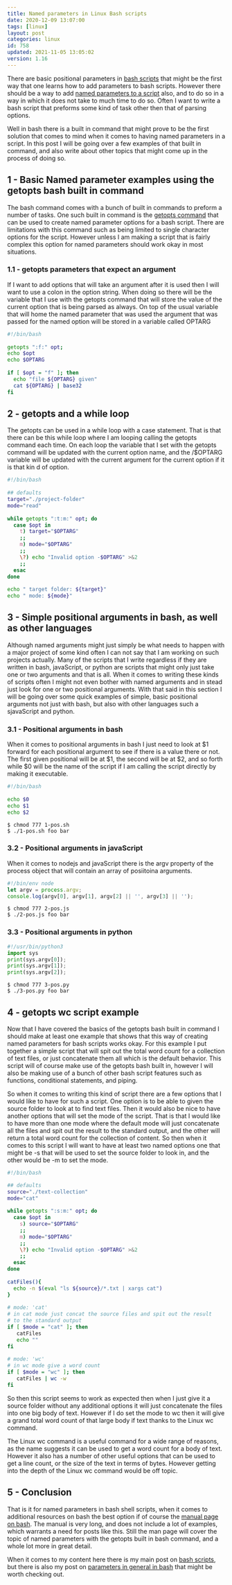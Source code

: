 ```yaml
---
title: Named parameters in Linux Bash scripts
date: 2020-12-09 13:07:00
tags: [linux]
layout: post
categories: linux
id: 758
updated: 2021-11-05 13:05:02
version: 1.16
---
```


There are basic positional parameters in [bash scripts](/2020/11/27/linux-bash-scripts/) that might be the first way that one learns how to add parameters to bash scripts. However there should be a way to add [named parameters to a script](https://unix.stackexchange.com/questions/129391/passing-named-arguments-to-shell-scripts) also, and to do so in a way in which it does not take to much time to do so. Often I want to write a bash script that preforms some kind of task other then that of parsing options.

Well in bash there is a built in command that might prove to be the first solution that comes to mind when it comes to having named parameters in a script. In this post I will be going over a few examples of that built in command, and also write about other topics that might come up in the process of doing so.

<!-- more -->

## 1 - Basic Named parameter examples using the getopts bash built in command

The bash command comes with a bunch of built in commands to preform a number of tasks. One such built in command is the [getopts command](https://www.gnu.org/savannah-checkouts/gnu/bash/manual/bash.html#index-getopts) that can be used to create named parameter options for a bash script. There are limitations with this command such as being limited to single character options for the script. However unless I am making a script that is fairly complex this option for named parameters should work okay in most situations.

### 1.1 - getopts parameters that expect an argument

If I want to add options that will take an argument after it is used then I will want to use a colon in the option string. When doing so there will be the variable that I use with the getopts command that will store the value of the current option that is being parsed as always. On top of the usual variable that will home the named parameter that was used the argument that was passed for the named option will be stored in a variable called OPTARG

```bash
#!/bin/bash
 
getopts ":f:" opt;
echo $opt
echo $OPTARG
 
if [ $opt = "f" ]; then
  echo "file ${OPTARG} given"
  cat ${OPTARG} | base32
fi
```

## 2 - getopts and a while loop

The getopts can be used in a while loop with a case statement. That is that there can be this while loop where I am looping calling the getopts command each time. On each loop the variable that I set with the getopts command will be updated with the current option name, and the /$OPTARG variable will be updated with the current argument for the current option if it is that kin d of option.

```bash
#!/bin/bash
 
## defaults
target="./project-folder"
mode="read"
 
while getopts ":t:m:" opt; do
  case $opt in
    t) target="$OPTARG"
    ;;
    m) mode="$OPTARG"
    ;;
    \?) echo "Invalid option -$OPTARG" >&2
    ;;
  esac
done
 
echo " target folder: ${target}"
echo " mode: ${mode}"
```

## 3 - Simple positional arguments in bash, as well as other languages

Although named arguments might just simply be what needs to happen with a major project of some kind often I can not say that I am working on such projects actually. Many of the scripts that I write regardless if they are written in bash, javaScript, or python are scripts that might only just take one or two arguments and that is all. When it comes to writing these kinds of scripts often I might not even bother with named arguments and in stead just look for one or two positional arguments. With that said in this section I will be going over some quick examples of simple, basic positional arguments not just with bash, but also with other languages such a sjavaScript and python.

### 3.1 - Positional arguments in bash

When it comes to positional arguments in bash I just need to look at \$1 forward for each positional argument to see if there is a value there or not. The first given positional will be at $1, the second will be at $2, and so forth while \$0 will be the name of the script if I am calling the script directly by making it executable.

```bash
#!/bin/bash
 
echo $0
echo $1
echo $2
```

```
$ chmod 777 1-pos.sh
$ ./1-pos.sh foo bar
```

### 3.2 - Positional arguments in javaScript

When it comes to nodejs and javaScript there is the argv property of the process object that will contain an array of posiitoina arguments.

```js
#!/bin/env node
let argv = process.argv;
console.log(argv[0], argv[1], argv[2] || '', argv[3] || '');
```

```
$ chmod 777 2-pos.js
$ ./2-pos.js foo bar
```

### 3.3 - Positional arguments in python

```python
#!/usr/bin/python3
import sys
print(sys.argv[0]);
print(sys.argv[1]);
print(sys.argv[2]);
```

```
$ chmod 777 3-pos.py
$ ./3-pos.py foo bar
```

## 4 - getopts wc script example

Now that I have covered the basics of the getopts bash built in command I should make at least one example that shows that this way of creating named parameters for bash scripts works okay. For this example I put together a simple script that will spit out the total word count for a collection of text files, or just concatenate them all which is the default behavior. This script will of course make use of the getopts bash built in, however I will also be making use of a bunch of other bash script features such as functions, conditional statements, and piping.

So when it comes to writing this kind of script there are a few options that I would like to have for such a script. One option is to be able to given the source folder to look at to find text files. Then it would also be nice to have another options that will set the mode of the script. That is that I would like to have more than one mode where the default mode will just concatenate all the files and spit out the result to the standard output, and the other will return a total word count for the collection of content. So then when it comes to this script I will want to have at least two named options one that might be -s that will be used to set the source folder to look in, and the other would be -m to set the mode.

```bash
#!/bin/bash

## defaults
source="./text-collection"
mode="cat"
 
while getopts ":s:m:" opt; do
  case $opt in
    s) source="$OPTARG"
    ;;
    m) mode="$OPTARG"
    ;;
    \?) echo "Invalid option -$OPTARG" >&2
    ;;
  esac
done
 
catFiles(){
  echo -n $(eval "ls ${source}/*.txt | xargs cat")
}
 
# mode: 'cat'
# in cat mode just concat the source files and spit out the result
# to the standard output
if [ $mode = "cat" ]; then
   catFiles
   echo ""
fi
 
# mode: 'wc'
# in wc mode give a word count
if [ $mode = "wc" ]; then
   catFiles | wc -w
fi
```

So then this script seems to work as expected then when I just give it a source folder without any additional options it will just concatenate the files into one big body of text. However if I do set the mode to wc then it will give a grand total word count of that large body if text thanks to the Linux wc command.

The Linux wc command is a useful command for a wide range of reasons, as the name suggests it can be used to get a word count for a body of text. However it also has a number of other useful options that can be used to get a line count, or the size of the text in terms of bytes. However getting into the depth of the Linux wc command would be off topic.

## 5 - Conclusion

That is it for named parameters in bash shell scripts, when it comes to additional resources on bash the best option if of course the [manual page on bash](https://linux.die.net/man/1/bash). The manual is very long, and does not include a lot of examples, which warrants a need for posts like this. Still the man page will cover the topic of named parameters with the getopts built in bash command, and a whole lot more in great detail.

When it comes to my content here there is my main post on [bash scripts](/2020/11/27/bash-scripts/), but there is also my post on [parameters in general in bash](/2020/11/06/linux-bash-script-parameters/) that might be worth checking out.
